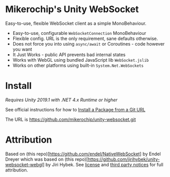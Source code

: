 # Mikerochip's Unity WebSocket

Easy-to-use, flexible WebSocket client as a simple MonoBehaviour.

* Easy-to-use, configurable `WebSocketConnection` MonoBehaviour
* Flexible config. URL is the only requirement, sane defaults otherwise.
* Does not force you into using `async/await` or Coroutines - code however you want
* It Just Works - public API prevents bad internal states
* Works with WebGL using bundled JavaScript lib `WebSocket.jslib`
* Works on other platforms using built-in `System.Net.WebSockets`

# Install

*Requires Unity 2019.1 with .NET 4.x Runtime or higher*

See official instructions for how to [Install a Package from a Git URL](https://docs.unity3d.com/Manual/upm-ui-giturl.html)

The URL is https://github.com/mikerochip/unity-websocket.git

# Attribution

Based on (this repo)[https://github.com/endel/NativeWebSocket] by Endel Dreyer which was based on (this repo)[https://github.com/jirihybek/unity-websocket-webgl] by Jiri Hybek. See [license](./LICENSE.md) and [third party notices](./THIRD%20PARTY%20NOTICES.md) for full attribution.
